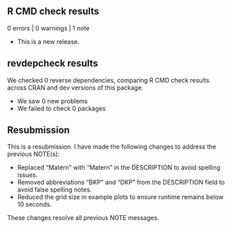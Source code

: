## R CMD check results

0 errors | 0 warnings | 1 note

* This is a new release.

## revdepcheck results

We checked 0 reverse dependencies, comparing R CMD check results across CRAN and dev versions of this package.

 * We saw 0 new problems
 * We failed to check 0 packages

## Resubmission

This is a resubmission. I have made the following changes to address the previous NOTE(s):

* Replaced “Matérn” with “Matern” in the DESCRIPTION to avoid spelling issues.
* Removed abbreviations “BKP” and “DKP” from the DESCRIPTION field to avoid false spelling notes.
* Reduced the grid size in example plots to ensure runtime remains below 10 seconds.

These changes resolve all previous NOTE messages.
